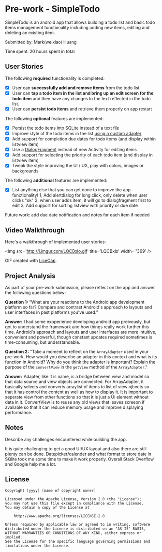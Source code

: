 # Pre-work - SimpleTodo

SimpleTodo is an android app that allows building a todo list and basic todo items management functionality including adding new items, editing and deleting an existing item.

Submitted by: Mark(weixiao) Huang

Time spent: 20 hours spent in total

## User Stories

The following **required** functionality is completed:

* [X] User can **successfully add and remove items** from the todo list
* [X] User can **tap a todo item in the list and bring up an edit screen for the todo item** and then have any changes to the text reflected in the todo list.
* [X] User can **persist todo items** and retrieve them properly on app restart

The following **optional** features are implemented:

* [X] Persist the todo items [into SQLite](http://guides.codepath.com/android/Persisting-Data-to-the-Device#sqlite) instead of a text file
* [X] Improve style of the todo items in the list [using a custom adapter](http://guides.codepath.com/android/Using-an-ArrayAdapter-with-ListView)
* [X] Add support for completion due dates for todo items (and display within listview item)
* [X] Use a [DialogFragment](http://guides.codepath.com/android/Using-DialogFragment) instead of new Activity for editing items
* [X] Add support for selecting the priority of each todo item (and display in listview item)
* [X] Tweak the style improving the UI / UX, play with colors, images or backgrounds

The following **additional** features are implemented:

* [X] List anything else that you can get done to improve the app functionality!
   1, Add alertdialog for long click, only delete when user clicks "ok"
   2, when user adds item, it will go to dialogfragment first to edit
   3, Add support for sorting listview with priority or due date

Future work: add due date notification and notes for each item if needed

## Video Walkthrough

Here's a walkthrough of implemented user stories:

<img src='http://i.imgur.com/LQCBxlo.gif' title='LQCBxlo' width=''369' />

GIF created with [LiceCap](http://www.cockos.com/licecap/).

## Project Analysis

As part of your pre-work submission, please reflect on the app and answer the following questions below:

**Question 1:** "What are your reactions to the Android app development platform so far? Compare and contrast Android's approach to layouts and user interfaces in past platforms you've used."

**Answer:** I had some expperience developing android app preivously, but got to understand the framework and how things really work further this time. Android's approach and layouts and user interfaces are more intuitive, convenient and powerful, though constant updates required sometimes is time-consuming, but understandable.

**Question 2:** "Take a moment to reflect on the `ArrayAdapter` used in your pre-work. How would you describe an adapter in this context and what is its function in Android? Why do you think the adapter is important? Explain the purpose of the `convertView` in the `getView` method of the `ArrayAdapter`."

**Answer:** Adapter, like it is name, is a bridge between view and model so that data source and view objects are connected. For ArrayAdapter, it basically selects and converts arraylist of items to list of view ojbects so that it has control the content as well as how to display it. It is important to seperate view from other functions so that it is just a UI element without data in it.  ConvertView is to reuse any old views that leaves screeon if available so that it can reduce memory usage and improve displaying performance.

## Notes

Describe any challenges encountered while building the app.

It is quite challenging to get a good UI/UX layout and also there are still plenty can be done. Datepicker/calender and what format to store date in SQlite took me some time to make it work properly. Overall Stack Overflow and Google help me a lot. 

## License

    Copyright [yyyy] [name of copyright owner]

    Licensed under the Apache License, Version 2.0 (the "License");
    you may not use this file except in compliance with the License.
    You may obtain a copy of the License at

        http://www.apache.org/licenses/LICENSE-2.0

    Unless required by applicable law or agreed to in writing, software
    distributed under the License is distributed on an "AS IS" BASIS,
    WITHOUT WARRANTIES OR CONDITIONS OF ANY KIND, either express or implied.
    See the License for the specific language governing permissions and
    limitations under the License.